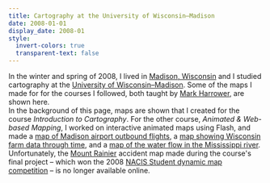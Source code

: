```yaml
---
title: Cartography at the University of Wisconsin–Madison
date: 2008-01-01
display_date: 2008-01
style:
  invert-colors: true
  transparent-text: false
---
```


<section>
  <span>
    In the winter and spring of 2008, I lived in <a href="http://en.wikipedia.org/wiki/Madison,_Wisconsin">Madison, Wisconsin</a> and I studied cartography at the <a href="http://www.wisc.edu/">University of Wisconsin–Madison</a>. Some of the maps I made for for the courses I followed, both taught by <a href="https://www.linkedin.com/pub/mark-harrower/34/961/806">Mark Harrower</a>, are shown here.
  </span>
</section>

<section>
  <span>
    In the background of this page, maps are shown that I created for the course <i>Introduction to Cartography</i>. For the other course, <i>Animated & Web-based Mapping</i>, I worked on interactive animated maps using Flash, and made a <a href="{{ site.baseurl }}/files/uw-madison/animated-and-web-based-mapping/lab1.html">map of Madison airport outbound flights</a>, a <a href="{{ site.baseurl }}/files/uw-madison/animated-and-web-based-mapping/lab2.html">map showing Wisconsin farm data through time</a>, and a <a href="{{ site.baseurl }}/files/uw-madison/animated-and-web-based-mapping/lab3.html">map of the water flow in the Mississippi river</a>. Unfortunately, the <a href="http://en.wikipedia.org/wiki/Mount_Rainier">Mount Rainier</a> accident map made during the course's final project – which won the 2008 <a href="http://nacis.org/awards/student-dynamic-map-competition/">NACIS Student dynamic map competition</a> – is no longer available online.
  </span>
</section>
